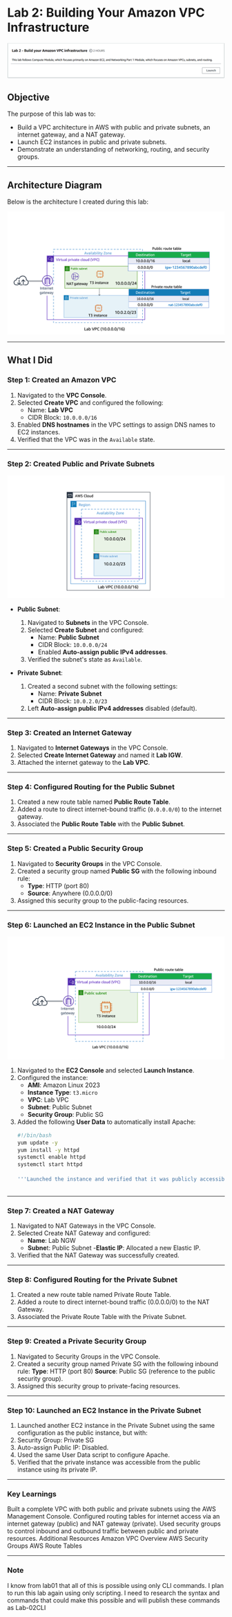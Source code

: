 # Lab 2: Building Your Amazon VPC Infrastructure

![Diagram](./Screenshots/Lab02_Title.png)

## Objective
The purpose of this lab was to:
- Build a VPC architecture in AWS with public and private subnets, an internet gateway, and a NAT gateway.
- Launch EC2 instances in public and private subnets.
- Demonstrate an understanding of networking, routing, and security groups.

---

## Architecture Diagram
Below is the architecture I created during this lab:

![Lab 2 Architecture Diagram](./Screenshots/Lab2-Overview.png)

---

## What I Did

### Step 1: Created an Amazon VPC
1. Navigated to the **VPC Console**.
2. Selected **Create VPC** and configured the following:
   - Name: **Lab VPC**
   - CIDR Block: `10.0.0.0/16`
3. Enabled **DNS hostnames** in the VPC settings to assign DNS names to EC2 instances.
4. Verified that the VPC was in the `Available` state.

---

### Step 2: Created Public and Private Subnets
![Diagram](./Screenshots/Lab2-Task2.png)
- **Public Subnet**:
  1. Navigated to **Subnets** in the VPC Console.
  2. Selected **Create Subnet** and configured:
     - Name: **Public Subnet**
     - CIDR Block: `10.0.0.0/24`
     - Enabled **Auto-assign public IPv4 addresses**.
  3. Verified the subnet's state as `Available`.

- **Private Subnet**:
  1. Created a second subnet with the following settings:
     - Name: **Private Subnet**
     - CIDR Block: `10.0.2.0/23`
  2. Left **Auto-assign public IPv4 addresses** disabled (default).

---

### Step 3: Created an Internet Gateway
1. Navigated to **Internet Gateways** in the VPC Console.
2. Selected **Create Internet Gateway** and named it **Lab IGW**.
3. Attached the internet gateway to the **Lab VPC**.

---

### Step 4: Configured Routing for the Public Subnet
1. Created a new route table named **Public Route Table**.
2. Added a route to direct internet-bound traffic (`0.0.0.0/0`) to the internet gateway.
3. Associated the **Public Route Table** with the **Public Subnet**.

---

### Step 5: Created a Public Security Group
1. Navigated to **Security Groups** in the VPC Console.
2. Created a security group named **Public SG** with the following inbound rule:
   - **Type**: HTTP (port 80)
   - **Source**: Anywhere (0.0.0.0/0)
3. Assigned this security group to the public-facing resources.

---

### Step 6: Launched an EC2 Instance in the Public Subnet
![Diagram](./Screenshots/Lab2-Task6.png)
1. Navigated to the **EC2 Console** and selected **Launch Instance**.
2. Configured the instance:
   - **AMI**: Amazon Linux 2023
   - **Instance Type**: `t3.micro`
   - **VPC**: Lab VPC
   - **Subnet**: Public Subnet
   - **Security Group**: Public SG
3. Added the following **User Data** to automatically install Apache:
   ```bash
   #!/bin/bash
   yum update -y
   yum install -y httpd
   systemctl enable httpd
   systemctl start httpd

   '''Launched the instance and verified that it was publicly accessible.
 
---

### Step 7: Created a NAT Gateway
1. Navigated to NAT Gateways in the VPC Console.
2. Selected Create NAT Gateway and configured:
   - **Name**: Lab NGW
   - **Subne**t: Public Subnet
   -**Elastic IP**: Allocated a new Elastic IP.
3. Verified that the NAT Gateway was successfully created.

---

### Step 8: Configured Routing for the Private Subnet
1. Created a new route table named Private Route Table.
2. Added a route to direct internet-bound traffic (0.0.0.0/0) to the NAT Gateway.
3. Associated the Private Route Table with the Private Subnet.
   
---

### Step 9: Created a Private Security Group
1. Navigated to Security Groups in the VPC Console.
2. Created a security group named Private SG with the following inbound rule:
   **Type**: HTTP (port 80)
   **Source**: Public SG (reference to the public security group).
3. Assigned this security group to private-facing resources.
   
---

### Step 10: Launched an EC2 Instance in the Private Subnet
1. Launched another EC2 instance in the Private Subnet using the same configuration as the public instance, but with:
2. Security Group: Private SG
3. Auto-assign Public IP: Disabled.
4. Used the same User Data script to configure Apache.
5. Verified that the private instance was accessible from the public instance using its private IP.

---

### Key Learnings

Built a complete VPC with both public and private subnets using the AWS Management Console.
Configured routing tables for internet access via an internet gateway (public) and NAT gateway (private).
Used security groups to control inbound and outbound traffic between public and private resources.
Additional Resources
Amazon VPC Overview
AWS Security Groups
AWS Route Tables

---

### Note

I know from lab01 that all of this is possible using only CLI commands. I plan to run this lab again using only scripting. I need to research the syntax and commands that could make this possible and will publish these commands as Lab-02CLI
